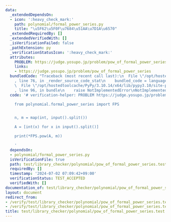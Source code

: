 ```yaml
---
data:
  _extendedDependsOn:
  - icon: ':heavy_check_mark:'
    path: polynomial/formal_power_series.py
    title: "\u5F62\u5F0F\u7684\u51AA\u7D1A\u6570"
  _extendedRequiredBy: []
  _extendedVerifiedWith: []
  _isVerificationFailed: false
  _pathExtension: py
  _verificationStatusIcon: ':heavy_check_mark:'
  attributes:
    PROBLEM: https://judge.yosupo.jp/problem/pow_of_formal_power_series
    links:
    - https://judge.yosupo.jp/problem/pow_of_formal_power_series
  bundledCode: "Traceback (most recent call last):\n  File \"/opt/hostedtoolcache/PyPy/3.10.14/x64/lib/pypy3.10/site-packages/onlinejudge_verify/documentation/build.py\"\
    , line 76, in _render_source_code_stat\n    bundled_code = language.bundle(\n\
    \  File \"/opt/hostedtoolcache/PyPy/3.10.14/x64/lib/pypy3.10/site-packages/onlinejudge_verify/languages/python.py\"\
    , line 96, in bundle\n    raise NotImplementedError\nNotImplementedError\n"
  code: '# verification-helper: PROBLEM https://judge.yosupo.jp/problem/pow_of_formal_power_series

    from polynomial.formal_power_series import FPS


    n, m = map(int, input().split())

    A = [int(x) for x in input().split()]

    print(*FPS.pow(A, m))

    '
  dependsOn:
  - polynomial/formal_power_series.py
  isVerificationFile: true
  path: test/library_checker/polynomial/pow_of_formal_power_series.test.py
  requiredBy: []
  timestamp: '2024-07-02 07:09:42+09:00'
  verificationStatus: TEST_ACCEPTED
  verifiedWith: []
documentation_of: test/library_checker/polynomial/pow_of_formal_power_series.test.py
layout: document
redirect_from:
- /verify/test/library_checker/polynomial/pow_of_formal_power_series.test.py
- /verify/test/library_checker/polynomial/pow_of_formal_power_series.test.py.html
title: test/library_checker/polynomial/pow_of_formal_power_series.test.py
---
```

